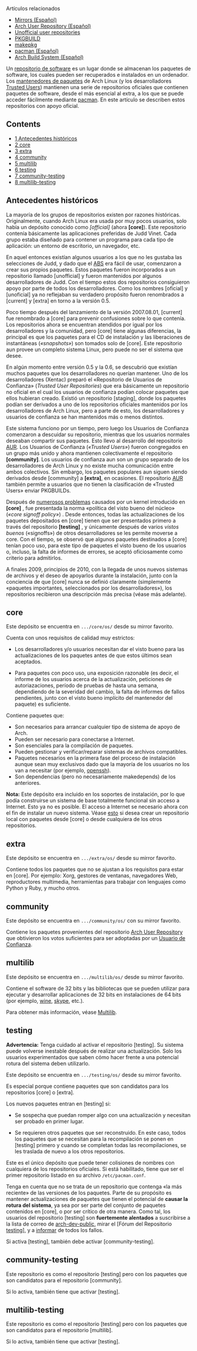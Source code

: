 Artículos relacionados

*   [Mirrors (Español)](/index.php/Mirrors_(Espa%C3%B1ol) "Mirrors (Español)")
*   [Arch User Repository (Español)](/index.php/Arch_User_Repository_(Espa%C3%B1ol) "Arch User Repository (Español)")
*   [Unofficial user repositories](/index.php/Unofficial_user_repositories "Unofficial user repositories")
*   [PKGBUILD](/index.php/PKGBUILD "PKGBUILD")
*   [makepkg](/index.php/Makepkg "Makepkg")
*   [pacman (Español)](/index.php/Pacman_(Espa%C3%B1ol) "Pacman (Español)")
*   [Arch Build System (Español)](/index.php/Arch_Build_System_(Espa%C3%B1ol) "Arch Build System (Español)")

Un [repositorio de software](https://en.wikipedia.org/wiki/es:Repositorio "wikipedia:es:Repositorio") es un lugar donde se almacenan los paquetes de software, los cuales pueden ser recuperados e instalados en un ordenador. Los [mantenedores de paquetes](/index.php/Package_Maintainer "Package Maintainer") de Arch Linux (y los desarrolladores [Trusted Users](/index.php/Trusted_Users "Trusted Users")) mantienen una serie de repositorios oficiales que contienen paquetes de software, desde el más esencial al extra, a los que se puede acceder fácilmente mediante [pacman](/index.php/Pacman_(Espa%C3%B1ol) "Pacman (Español)"). En este artículo se describen estos repositorios con apoyo oficial.

## Contents

*   [1 Antecedentes históricos](#Antecedentes_hist.C3.B3ricos)
*   [2 core](#core)
*   [3 extra](#extra)
*   [4 community](#community)
*   [5 multilib](#multilib)
*   [6 testing](#testing)
*   [7 community-testing](#community-testing)
*   [8 multilib-testing](#multilib-testing)

## Antecedentes históricos

La mayoría de los grupos de repositorios existen por razones históricas. Originalmente, cuando Arch Linux era usada por muy pocos usuarios, solo había un depósito conocido como *[official]* (ahora **[core]**). Este repositorio contenía básicamente las aplicaciones preferidas de Judd Vinet. Cada grupo estaba diseñado para contener un programa para cada tipo de aplicación: un entorno de escritorio, un navegador, etc.

En aquel entonces existían algunos usuarios a los que no les gustaba las selecciones de Judd, y dado que el [ABS](/index.php/Arch_Build_System_(Espa%C3%B1ol) "Arch Build System (Español)") era fácil de usar, comenzaron a crear sus propios paquetes. Estos paquetes fueron incorporados a un repositorio llamado [unofficial] y fueron mantenidos por algunos desarrolladores de Judd. Con el tiempo estos dos repositorios consiguieron apoyo por parte de todos los desarrolladores. Como los nombres [oficial] y [unoficial] ya no reflejaban su verdadero propósito fueron renombrados a [current] y [extra] en torno a la versión 0.5\.

Poco tiempo después del lanzamiento de la versión 2007.08.01, [current] fue renombrado a [core] para prevenir confusiones sobre lo que contenía. Los repositorios ahora se encuentran atendidos por igual por los desarrolladores y la comunidad, pero [core] tiene algunas diferencias, la principal es que los paquetes para el CD de instalación y las liberaciones de instantáneas (*«snapshots»*) son tomados solo de [core]. Este repositorio aun provee un completo sistema Linux, pero puede no ser el sistema que desee.

En algún momento entre versión 0.5 y la 0.6, se descubrió que existían muchos paquetes que los desarrolladores no querían mantener. Uno de los desarrolladores (Xentac) preparó el «Repositorio de Usuarios de Confianza» (*Trusted User Repositories*) que era básicamente un repositorio no oficial en el cual los usuarios de confianza podían colocar paquetes que ellos hubieran creado. Existió un repositorio [staging], donde los paquetes podían ser derivados a uno de los repositorios oficiales mantenidos por los desarrolladores de Arch Linux, pero a parte de esto, los desarrolladores y usuarios de confianza se han mantenidos más o menos distintos.

Este sistema funciono por un tiempo, pero luego los Usuarios de Confianza comenzaron a descuidar su repositorio, mientras que los usuarios normales deseaban compartir sus paquetes. Esto llevo al desarrollo del repositorio [AUR](https://aur.archlinux.org/). Los Usuarios de Confianza (*«Trusted Users»*) fueron congregados en un grupo más unido y ahora mantienen colectivamente el repositorio **[community]**. Los usuarios de confianza aun son un grupo separado de los desarrolladores de Arch Linux y no existe mucha comunicación entre ambos colectivos. Sin embargo, los paquetes populares aun siguen siendo derivados desde [community] a **[extra]**, en ocasiones. El repositorio [AUR](https://aur.archlinux.org/) también permite a usuarios que no tienen la clasificación de «Trusted Users» enviar PKGBUILDs.

Después de [numerosos problemas](https://www.archlinux.org/news/please-avoid-kernel-261614-1/) causados por un kernel introducido en **[core]** , fue presentada la norma «política del visto bueno del núcleo» (*«core signoff policy»*) . Desde entonces, todas las actualizaciones de los paquetes depositados en [core] tienen que ser presentados primero a través del repositorio **[testing]** , y únicamente después de varios *vistos buenos* («signoffs») de otros desarrolladores se les permite moverse a core. Con el tiempo, se observó que algunos paquetes destinados a [core] tenían poco uso, para este tipo de paquetes el visto bueno de los usuarios o, incluso, la falta de informes de errores, se aceptó oficiosamente como criterio para admitirlos.

A finales 2009, principios de 2010, con la llegada de unos nuevos sistemas de archivos y el deseo de apoyarlos durante la instalación, junto con la conciencia de que [core] nunca se definió claramente (simplemente «paquetes importantes, seleccionados por los desarrolladores»), los repositorios recibieron una descripción más precisa (véase más adelante).

## core

Este depósito se encuentra en `.../core/os/` desde su mirror favorito.

Cuenta con unos requisitos de calidad muy estrictos:

*   Los desarrolladores y/o usuarios necesitan dar el visto bueno para las actualizaciones de los paquetes antes de que estos últimos sean aceptados.

*   Para paquetes con poco uso, una exposición razonable (es decir, el informe de los usuarios acerca de la actualización, peticiones de autoriazaciones, período de pruebas de hasta una semana, dependiendo de la severidad del cambio, la falta de informes de fallos pendientes, junto con el visto bueno implícito del mantenedor del paquete) es suficiente.

Contiene paquetes que:

*   Son necesarios para arrancar cualquier tipo de sistema de apoyo de Arch.
*   Pueden ser necesario para conectarse a Internet.
*   Son esenciales para la compilación de paquetes.
*   Pueden gestionar y verificar/reparar sistemas de archivos compatibles.
*   Paquetes necesarios en la primera fase del proceso de instalación aunque sean muy exclusivos dado que la mayoría de los usuarios no los van a necesitar (por ejemplo, [openssh](https://www.archlinux.org/packages/?name=openssh)).
*   Son dependencias (pero no necesariamente makedepends) de los anteriores.

**Nota:** Este depósito era incluido en los soportes de instalación, por lo que podía construirse un sistema de base totalmente funcional sin acceso a Internet. Esto ya no es posible. El acceso a Internet se necesario ahora con el fin de instalar un nuevo sistema. Véase [esto](/index.php/Pacman_tips#Installing_packages_from_a_CD.2FDVD_or_USB_stick "Pacman tips") si desea crear un repositorio local con paquetes desde [core] o desde cualquiera de los otros repositorios.

## extra

Este depósito se encuentra en `.../extra/os/` desde su mirror favorito.

Contiene todos los paquetes que no se ajustan a los requisitos para estar en [core]. Por ejemplo: Xorg, gestores de ventanas, navegadores Web, reproductores multimedia, herramientas para trabajar con lenguajes como Python y Ruby, y mucho otros.

## community

Este depósito se encuentra en `.../community/os/` con su mirror favorito.

Contiene los paquetes provenientes del repositorio [Arch User Repository](/index.php/Arch_User_Repository "Arch User Repository") que obtivieron los votos suficientes para ser adoptadas por un [Usuario de Confianza](/index.php/Trusted_Users "Trusted Users").

## multilib

Este depósito se encuentra en `.../multilib/os/` desde su mirror favorito.

Contiene el software de 32 bits y las bibliotecas que se pueden utilizar para ejecutar y desarrollar aplicaciones de 32 bits en instalaciones de 64 bits (por ejemplo, [wine](https://www.archlinux.org/packages/?name=wine), [skype](https://aur.archlinux.org/packages/skype/), etc.).

Para obtener más información, véase [Multilib](/index.php/Multilib "Multilib").

## testing

**Advertencia:** Tenga cuidado al activar el repositorio [testing]. Su sistema puede volverse inestable después de realizar una actualización. Solo los usuarios experimentados que saben cómo hacer frente a una potencial rotura del sistema deben utilizarlo.

Este depósito se encuentra en `.../testing/os/` desde su mirror favorito.

Es especial porque contiene paquetes que son candidatos para los repositorios [core] o [extra].

Los nuevos paquetes entran en [testing] si:

*   Se sospecha que puedan romper algo con una actualización y necesitan ser probado en primer lugar.

*   Se requieren otros paquetes que ser reconstruido. En este caso, todos los paquetes que se necesitan para la recompilación se ponen en [testing] primero y cuando se completan todas las recompilaciones, se les traslada de nuevo a los otros repositorios.

Este es el único depósito que puede tener colisiones de nombres con cualquiera de los repositorios oficiales. Si está habilitado, tiene que ser el primer repositorio listado en su archivo `/etc/pacman.conf`.

Tenga en cuenta que no se trata de un repositorio que contenga «la más reciente» de las versiones de los paquetes. Parte de su propósito es mantener actualizaciones de paquetes que tienen el potencial de **causar la rotura del sistema**, ya sea por ser parte del conjunto de paquetes contenidos en [core], o por ser crítico de otra manera. Como tal, los usuarios del repositorio [testing] son **fuertemente alentados** a suscribirse a la lista de correo de [arch-dev-public](https://mailman.archlinux.org/mailman/listinfo/arch-dev-public), mirar el [Fórum del Repositorio [testing](https://bbs.archlinux.org/viewforum.php?id=49)], y a [informar](https://bugs.archlinux.org/) de todos los fallos.

Si activa [testing], también debe activar [community-testing].

## community-testing

Este repositorio es como el repositorio [testing] pero con los paquetes que son candidatos para el repositorio [community].

Si lo activa, también tiene que activar [testing].

## multilib-testing

Este repositorio es como el repositorio [testing] pero con los paquetes que son candidatos para el repositorio [multilib].

Si lo activa, también tiene que activar [testing].